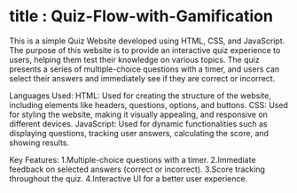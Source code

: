 # title : Quiz-Flow-with-Gamification
This is a simple Quiz Website developed using HTML, CSS, and JavaScript. The purpose of this website is to provide an interactive quiz experience to users, helping them test their knowledge on various topics. The quiz presents a series of multiple-choice questions with a timer, and users can select their answers and immediately see if they are correct or incorrect.

Languages Used:
HTML: Used for creating the structure of the website, including elements like headers, questions, options, and buttons.
CSS: Used for styling the website, making it visually appealing, and responsive on different devices.
JavaScript: Used for dynamic functionalities such as displaying questions, tracking user answers, calculating the score, and showing results.

Key Features:
1.Multiple-choice questions with a timer.
2.Immediate feedback on selected answers (correct or incorrect).
3.Score tracking throughout the quiz.
4.Interactive UI for a better user experience.
